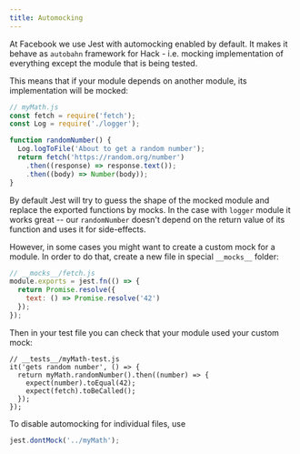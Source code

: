 ```yaml
---
title: Automocking
---
```


At Facebook we use Jest with automocking enabled by default. It makes it behave as `autobahn`
framework for Hack - i.e. mocking implementation of everything except the module that is
being tested.

This means that if your module depends on another module, its implementation will be mocked:

```javascript
// myMath.js
const fetch = require('fetch');
const Log = require('./logger');

function randomNumber() {
  Log.logToFile('About to get a random number');
  return fetch('https://random.org/number')
    .then((response) => response.text());
    .then((body) => Number(body));
}
```

By default Jest will try to guess the shape of the mocked module and replace the exported functions
by mocks. In the case with `logger` module it works great -- our `randomNumber` doesn't depend on
the return value of its function and uses it for side-effects.

However, in some cases you might want to create a custom mock for a module. In order to do that,
create a new file in special `__mocks__` folder:

```javascript
// __mocks__/fetch.js
module.exports = jest.fn(() => {
  return Promise.resolve({
    text: () => Promise.resolve('42')
  });
});
```

Then in your test file you can check that your module used your custom mock:

```
// __tests__/myMath-test.js
it('gets random number', () => {
  return myMath.randomNumber().then((number) => {
    expect(number).toEqual(42);
    expect(fetch).toBeCalled();
  });
});
```

To disable automocking for individual files, use

```javascript
jest.dontMock('../myMath');
```
